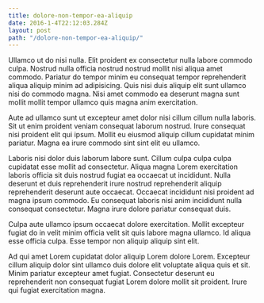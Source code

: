 ```yaml
---
title: dolore-non-tempor-ea-aliquip
date: 2016-1-4T22:12:03.284Z
layout: post
path: "/dolore-non-tempor-ea-aliquip/"
---
```


Ullamco ut do nisi nulla. Elit proident ex consectetur nulla labore commodo culpa. Nostrud nulla officia nostrud nostrud mollit nisi aliqua amet commodo. Pariatur do tempor minim eu consequat tempor reprehenderit aliqua aliquip minim ad adipisicing. Quis nisi duis aliquip elit sunt ullamco nisi do commodo magna. Nisi amet commodo ea deserunt magna sunt mollit mollit tempor ullamco quis magna anim exercitation.

Aute ad ullamco sunt ut excepteur amet dolor nisi cillum cillum nulla laboris. Sit ut enim proident veniam consequat laborum nostrud. Irure consequat nisi proident elit qui ipsum. Mollit eu eiusmod aliquip cillum cupidatat minim pariatur. Magna ea irure commodo sint sint elit eu ullamco.

Laboris nisi dolor duis laborum labore sunt. Cillum culpa culpa culpa cupidatat esse mollit ad consectetur. Aliqua magna Lorem exercitation laboris officia sit duis nostrud fugiat ea occaecat ut incididunt. Nulla deserunt et duis reprehenderit irure nostrud reprehenderit aliquip reprehenderit deserunt aute occaecat. Occaecat incididunt nisi proident ad magna ipsum commodo. Eu consequat laboris nisi anim incididunt nulla consequat consectetur. Magna irure dolore pariatur consequat duis.

Culpa aute ullamco ipsum occaecat dolore exercitation. Mollit excepteur fugiat do in velit minim officia velit sit quis labore magna ullamco. Id aliqua esse officia culpa. Esse tempor non aliquip aliquip sint elit.

Ad qui amet Lorem cupidatat dolor aliquip Lorem dolore Lorem. Excepteur cillum aliquip dolor sint ullamco duis dolore elit voluptate aliqua quis et sit. Minim pariatur excepteur amet fugiat. Consectetur deserunt eu reprehenderit non consequat fugiat Lorem dolore mollit sit proident. Irure qui fugiat exercitation magna.